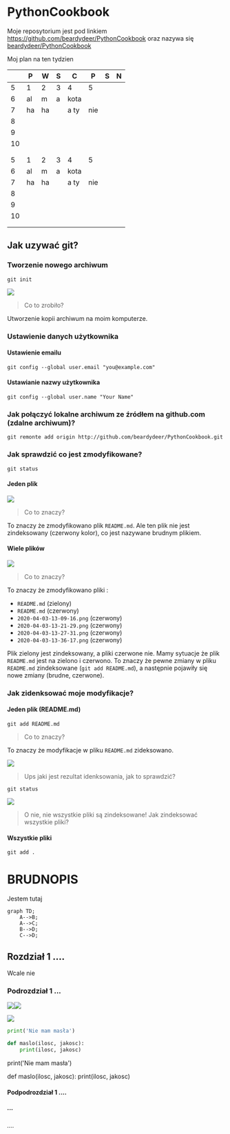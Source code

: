 # PythonCookbook

Moje reposytorium jest pod linkiem https://github.com/beardydeer/PythonCookbook oraz nazywa się [beardydeer/PythonCookbook](https://github.com/beardydeer/PythonCookbook)

Moj plan na ten tydzien

|    | P  | W  | S | C    | P   | S | N |
|----|----|----|---|------|-----|---|---|
| 5  | 1  | 2  | 3 | 4    | 5   |   |   |
| 6  | al | m  | a | kota |     |   |   |
| 7  | ha | ha |   | a ty | nie |   |   |
| 8  |    |    |   |      |     |   |   |
| 9  |    |    |   |      |     |   |   |
| 10 |    |    |   |      |     |   |   |
|    |    |    |   |      |     |   |   |
|    |    |    |   |      |     |   |   |
| 5  | 1  | 2  | 3 | 4    | 5   |   |   |
| 6  | al | m  | a | kota |     |   |   |
| 7  | ha | ha |   | a ty | nie |   |   |
| 8  |    |    |   |      |     |   |   |
| 9  |    |    |   |      |     |   |   |
| 10 |    |    |   |      |     |   |   |
|    |    |    |   |      |     |   |   |
|    |    |    |   |      |     |   |   |

## Jak uzywać git?

### Tworzenie nowego archiwum 

```shell
git init
```

![](2020-04-03-13-36-17.png)

> Co to zrobiło?

Utworzenie kopii archiwum na moim komputerze. 

### Ustawienie danych użytkownika

#### Ustawienie emailu

```shell
git config --global user.email "you@example.com"
```

#### Ustawianie nazwy użytkownika

```shell
git config --global user.name "Your Name"
```

### Jak połączyć lokalne archiwum ze źródłem na github.com (zdalne archiwum)?

```shell
git remonte add origin http://github.com/beardydeer/PythonCookbook.git
```

### Jak sprawdzić co jest zmodyfikowane?


```shell
git status
```

#### Jeden plik 

![](2020-04-03-13-09-16.png)

> Co to znaczy?

To znaczy że zmodyfikowano plik `README.md`. Ale ten plik nie jest zindeksowany (czerwony kolor), co jest nazywane brudnym plikiem. 

#### Wiele plików 

![](2020-04-03-14-01-26.png) 

> Co to znaczy?

To znaczy że zmodyfikowano pliki :

- `README.md` (zielony)
- `README.md` (czerwony)
- `2020-04-03-13-09-16.png` (czerwony)
- `2020-04-03-13-21-29.png` (czerwony)
- `2020-04-03-13-27-31.png` (czerwony)
- `2020-04-03-13-36-17.png` (czerwony)

Plik zielony jest zindeksowany, a pliki czerwone nie. Mamy sytuacje że plik `README.md` jest na zielono i czerwono. To znaczy że pewne zmiany w pliku `README.md` zindeksowane (`git add README.md`), a następnie pojawiły się nowe zmiany (brudne, czerwone). 


### Jak zidenksować moje modyfikacje?

#### Jeden plik (README.md)

```shell
git add README.md
```
> Co to znaczy?

To znaczy że modyfikacje w pliku `README.md` zideksowano.  

![](2020-04-03-13-21-29.png) 

> Ups jaki jest rezultat idenksowania, jak to sprawdzić?

```shell
git status
```

![](2020-04-03-13-27-31.png)

> O nie, nie wszystkie pliki są zindeksowane! Jak zindeksować wszystkie pliki?

#### Wszystkie pliki 

```shell
git add . 
```

# BRUDNOPIS

Jestem tutaj

```mermaid
graph TD;
    A-->B;
    A-->C;
    B-->D;
    C-->D;
```

## Rozdział 1 ....

Wcale nie


### Podrozdział 1 ...

![](2020-04-03-12-37-09.png)![](2020-04-03-12-37-09.png)

![](2020-04-03-12-37-27.png)


```py
print('Nie mam masła')

def maslo(ilosc, jakosc):
    print(ilosc, jakosc)
```

print('Nie mam masła')

def maslo(ilosc, jakosc):
    print(ilosc, jakosc)



#### Podpodrozdział 1 ....

##### ...

###### ....



